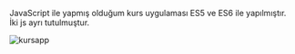 JavaScript ile yapmış olduğum kurs uygulaması ES5 ve ES6 ile yapılmıştır. İki js ayrı tutulmuştur.

![kursapp](https://github.com/seercii/Course-App-JavaScript/assets/102416691/1c10294e-b032-441f-876e-f2948d9f8c7c)
